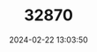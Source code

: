 ---
title: "32870"
category: "Quercus convallata"
draft: false
date: 2024-02-22 13:03:50
languages:
  Spanish; Castilian: ["Encino"]
---